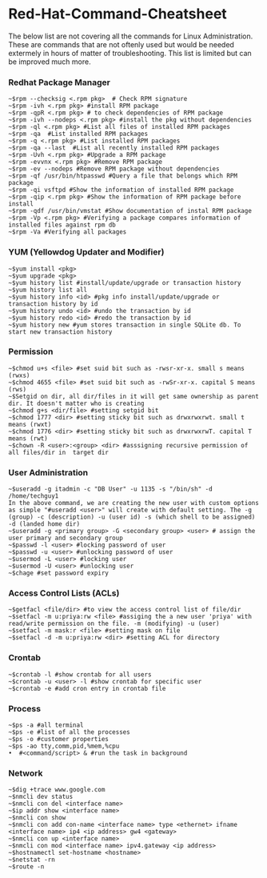 # Red-Hat-Command-Cheatsheet

The below list are not covering all the commands for Linux Administration. These are commands that are not oftenly used but would be needed extermely in hours of matter of troubleshooting. This list is limited but can be improved much more. 

### Redhat Package Manager

	~$rpm --checksig <.rpm pkg>  # Check RPM signature 
	~$rpm -ivh <.rpm pkg> #install RPM package
	~$rpm -qpR <.rpm pkg> # to check dependencies of RPM package
	~$rpm -ivh --nodeps <.rpm pkg> #install the pkg without dependencies
	~$rpm -ql <.rpm pkg> #List all files of installed RPM packages
	~$rpm -qa  #List installed RPM packages
	~$rpm -q <.rpm pkg> #List installed RPM packages
	~$rpm -qa --last  #List all recently installed RPM packages
	~$rpm -Uvh <.rpm pkg> #Upgrade a RPM package
	~$rpm -evvnx <.rpm pkg> #Remove RPM package
	~$rpm -ev --nodeps #Remove RPM package without dependencies
	~$rpm -qf /usr/bin/htpasswd #Query a file that belongs which RPM package
	~$rpm -qi vsftpd #Show the information of installed RPM package
	~$rpm -qip <.rpm pkg> #Show the information of RPM package before install
	~$rpm -qdf /usr/bin/vmstat #Show documentation of instal RPM package
	~$rpm -Vp <.rpm pkg> #Verifying a package compares information of installed files against rpm db
	~$rpm -Va #Verifying all packages

### YUM (Yellowdog Updater and Modifier)

	~$yum install <pkg>
	~$yum upgrade <pkg>
	~$yum history list #install/update/upgrade or transaction history
	~$yum history list all 
	~$yum history info <id> #pkg info install/update/upgrade or transaction history by id
	~$yum history undo <id> #undo the transaction by id
	~$yum history redo <id> #redo the transaction by id
	~$yum history new #yum stores transaction in single SQLite db. To start new transaction history


### Permission 

	~$chmod u+s <file> #set suid bit such as -rwsr-xr-x. small s means (rwxs)
	~$chmod 4655 <file> #set suid bit such as -rwSr-xr-x. capital S means (rws)
	~$Setgid on dir, all dir/files in it will get same ownership as parent dir. It doesn't matter who is creating
	~$chmod g+s <dir/file> #setting setgid bit
	~$chmod 1777 <dir> #setting sticky bit such as drwxrwxrwt. small t means (rwxt)
	~$chmod 1776 <dir> #setting sticky bit such as drwxrwxrwT. capital T means (rwt)
	~$chown -R <user>:<group> <dir> #asssigning recursive permission of all files/dir in  target dir

### User Administration 

	~$useradd -g itadmin -c "DB User" -u 1135 -s "/bin/sh" -d /home/techguy1 
	In the above command, we are creating the new user with custom options as simple "#useradd <user>" will create with default setting. The -g (group) -c (description) -u (user id) -s (which shell to be assigned) -d (landed home dir)
	~$useradd -g <primary group> -G <secondary group> <user> # assign the user primary and secondary group
	~$passwd -l <user> #locking password of user
	~$passwd -u <user> #unlocking password of user
	~$usermod -L <user> #locking user
	~$usermod -U <user> #unlocking user
	~$chage #set password expiry

### Access Control Lists (ACLs)

	~$getfacl <file/dir> #to view the access control list of file/dir
	~$setfacl -m u:priya:rw <file> #assiging the a new user 'priya' with read/write permission on the file. -m (modifying) -u (user)
	~$setfacl -m mask:r <file> #setting mask on file
	~$setfacl -d -m u:priya:rw <dir> #setting ACL for directory

### Crontab

	~$crontab -l #show crontab for all users
	~$crontab -u <user> -l #show crontab for specific user
	~$crontab -e #add cron entry in crontab file
 
### Process

	~$ps -a #all terminal 
	~$ps -e #list of all the processes
	~$ps -o #customer properties
	~$ps -ao tty,comm,pid,%mem,%cpu
	•  #<command/script> & #run the task in background

### Network 

	~$dig +trace www.google.com
	~$nmcli dev status
	~$nmcli con del <interface name>
	~$ip addr show <interface name>
	~$nmcli con show
	~$nmcli con add con-name <interface name> type <ethernet> ifname <interface name> ip4 <ip address> gw4 <gateway>
	~$nmcli con up <interface name>
	~$nmcli con mod <interface name> ipv4.gateway <ip address>
	~$hostnamectl set-hostname <hostname>
	~$netstat -rn
	~$route -n
